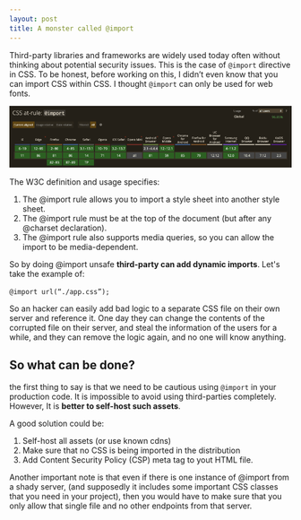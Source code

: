 ```yaml
---
layout: post
title: A monster called @import
---
```


Third-party libraries and frameworks are widely used today often without thinking about potential security issues. This is the case of `@import` directive in CSS. To be honest, before working on this, I didn’t even know that you can import CSS within CSS. I thought `@import` can only be used for web fonts. 

![browser support for @import rule](/img/posts/import/import-support.png "Browser support for @import")

The W3C definition and usage specifies:
1. The @import rule allows you to import a style sheet into another style sheet.
2. The @import rule must be at the top of the document (but after any @charset declaration).
3. The @import rule also supports media queries, so you can allow the import to be media-dependent.

So by doing @import unsafe **third-party can add dynamic imports**. Let's take the example of:

`@import url(“./app.css”);`

So an hacker can easily add bad logic to a separate CSS file on their own server and reference it. One day they can change the contents of the corrupted file on their server, and steal the information of the users for a while, and they can remove the logic again, and no one will know anything.

## So what can be done?
the first thing to say is that we need to be cautious using `@import` in your production code. It is impossible to avoid using third-parties completely. However, It is **better to self-host such assets**.

A good solution could be:
1. Self-host all assets (or use known cdns)
2. Make sure that no CSS is being imported in the distribution
3. Add Content Security Policy (CSP) meta tag to yout HTML file.

Another important note is that even if there is one instance of @import from a shady server, (and supposedly it includes some important CSS classes that you need in your project), then you would have to make sure that you only allow that single file and no other endpoints from that server. 